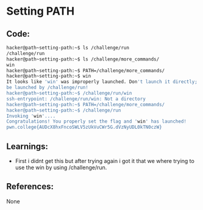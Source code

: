 # Setting PATH
## Code:
```bash
hacker@path~setting-path:~$ ls /challenge/run
/challenge/run
hacker@path~setting-path:~$ ls /challenge/more_commands/
win
hacker@path~setting-path:~$ PATH=/challenge/more_commands/
hacker@path~setting-path:~$ win
It looks like 'win' was improperly launched. Don't launch it directly; it MUST
be launched by /challenge/run!
hacker@path~setting-path:~$ /challenge/run/win
ssh-entrypoint: /challenge/run/win: Not a directory
hacker@path~setting-path:~$ PATH=/challenge/more_commands/
hacker@path~setting-path:~$ /challenge/run
Invoking 'win'....
Congratulations! You properly set the flag and 'win' has launched!
pwn.college{AUDcX8hxFncoSWLV5zUkVuCWr5G.dVzNyUDL0kTN0czW}
```
## Learnings:
- First i didnt get this but after trying again i got it that we where trying to use the win by using /challenge/run.
## References:
None

